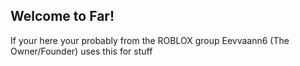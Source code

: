 ## Welcome to Far!
If your here your probably from the ROBLOX group
Eevvaann6 (The Owner/Founder) uses this for stuff
